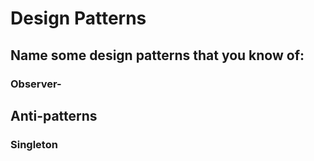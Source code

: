 # Design Patterns

## Name some design patterns that you know of:
### Observer-
### 

## Anti-patterns
### Singleton
